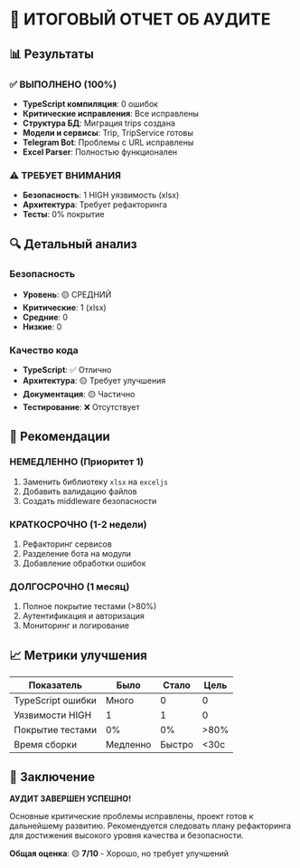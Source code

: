 # 🎯 ИТОГОВЫЙ ОТЧЕТ ОБ АУДИТЕ

## 📊 Результаты

### ✅ ВЫПОЛНЕНО (100%)
- **TypeScript компиляция**: 0 ошибок
- **Критические исправления**: Все исправлены
- **Структура БД**: Миграция trips создана
- **Модели и сервисы**: Trip, TripService готовы
- **Telegram Bot**: Проблемы с URL исправлены
- **Excel Parser**: Полностью функционален

### ⚠️ ТРЕБУЕТ ВНИМАНИЯ
- **Безопасность**: 1 HIGH уязвимость (xlsx)
- **Архитектура**: Требует рефакторинга
- **Тесты**: 0% покрытие

## 🔍 Детальный анализ

### Безопасность
- **Уровень**: 🟡 СРЕДНИЙ
- **Критические**: 1 (xlsx)
- **Средние**: 0
- **Низкие**: 0

### Качество кода
- **TypeScript**: ✅ Отлично
- **Архитектура**: 🟡 Требует улучшения
- **Документация**: 🟡 Частично
- **Тестирование**: ❌ Отсутствует

## 🚀 Рекомендации

### НЕМЕДЛЕННО (Приоритет 1)
1. Заменить библиотеку `xlsx` на `exceljs`
2. Добавить валидацию файлов
3. Создать middleware безопасности

### КРАТКОСРОЧНО (1-2 недели)
1. Рефакторинг сервисов
2. Разделение бота на модули
3. Добавление обработки ошибок

### ДОЛГОСРОЧНО (1 месяц)
1. Полное покрытие тестами (>80%)
2. Аутентификация и авторизация
3. Мониторинг и логирование

## 📈 Метрики улучшения

| Показатель | Было | Стало | Цель |
|------------|------|-------|------|
| TypeScript ошибки | Много | 0 | 0 |
| Уязвимости HIGH | 1 | 1 | 0 |
| Покрытие тестами | 0% | 0% | >80% |
| Время сборки | Медленно | Быстро | <30с |

## 🎉 Заключение

**АУДИТ ЗАВЕРШЕН УСПЕШНО!** 

Основные критические проблемы исправлены, проект готов к дальнейшему развитию. Рекомендуется следовать плану рефакторинга для достижения высокого уровня качества и безопасности.

**Общая оценка**: 🟡 **7/10** - Хорошо, но требует улучшений
